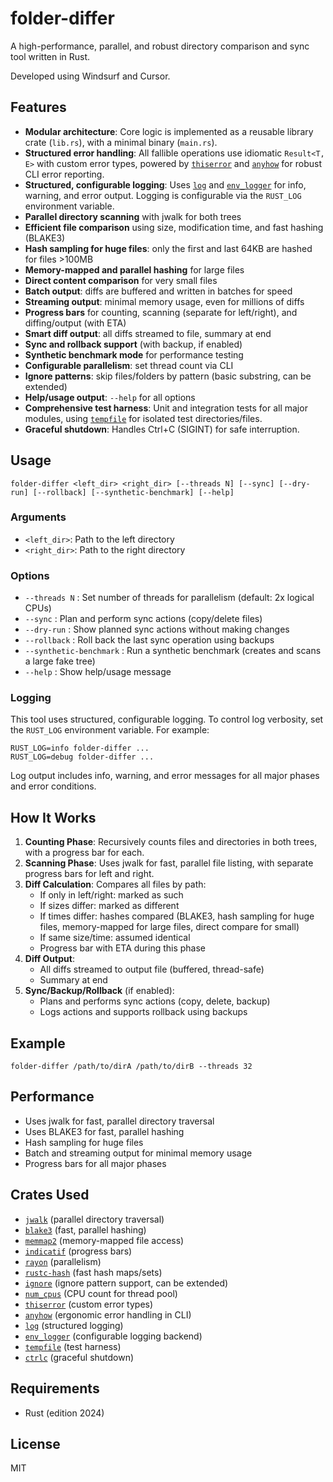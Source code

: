 # folder-differ

A high-performance, parallel, and robust directory comparison and sync tool written in Rust.

Developed using Windsurf and Cursor.

## Features
- **Modular architecture**: Core logic is implemented as a reusable library crate (`lib.rs`), with a minimal binary (`main.rs`).
- **Structured error handling**: All fallible operations use idiomatic `Result<T, E>` with custom error types, powered by [`thiserror`](https://crates.io/crates/thiserror) and [`anyhow`](https://crates.io/crates/anyhow) for robust CLI error reporting.
- **Structured, configurable logging**: Uses [`log`](https://crates.io/crates/log) and [`env_logger`](https://crates.io/crates/env_logger) for info, warning, and error output. Logging is configurable via the `RUST_LOG` environment variable.
- **Parallel directory scanning** with jwalk for both trees
- **Efficient file comparison** using size, modification time, and fast hashing (BLAKE3)
- **Hash sampling for huge files**: only the first and last 64KB are hashed for files >100MB
- **Memory-mapped and parallel hashing** for large files
- **Direct content comparison** for very small files
- **Batch output**: diffs are buffered and written in batches for speed
- **Streaming output**: minimal memory usage, even for millions of diffs
- **Progress bars** for counting, scanning (separate for left/right), and diffing/output (with ETA)
- **Smart diff output**: all diffs streamed to file, summary at end
- **Sync and rollback support** (with backup, if enabled)
- **Synthetic benchmark mode** for performance testing
- **Configurable parallelism**: set thread count via CLI
- **Ignore patterns**: skip files/folders by pattern (basic substring, can be extended)
- **Help/usage output**: `--help` for all options
- **Comprehensive test harness**: Unit and integration tests for all major modules, using [`tempfile`](https://crates.io/crates/tempfile) for isolated test directories/files.
- **Graceful shutdown**: Handles Ctrl+C (SIGINT) for safe interruption.

## Usage

```
folder-differ <left_dir> <right_dir> [--threads N] [--sync] [--dry-run] [--rollback] [--synthetic-benchmark] [--help]
```

### Arguments
- `<left_dir>`: Path to the left directory
- `<right_dir>`: Path to the right directory

### Options
- `--threads N`             : Set number of threads for parallelism (default: 2x logical CPUs)
- `--sync`                  : Plan and perform sync actions (copy/delete files)
- `--dry-run`               : Show planned sync actions without making changes
- `--rollback`              : Roll back the last sync operation using backups
- `--synthetic-benchmark`   : Run a synthetic benchmark (creates and scans a large fake tree)
- `--help`                  : Show help/usage message

### Logging

This tool uses structured, configurable logging. To control log verbosity, set the `RUST_LOG` environment variable. For example:

```
RUST_LOG=info folder-differ ...
RUST_LOG=debug folder-differ ...
```

Log output includes info, warning, and error messages for all major phases and error conditions.

## How It Works

1. **Counting Phase**: Recursively counts files and directories in both trees, with a progress bar for each.
2. **Scanning Phase**: Uses jwalk for fast, parallel file listing, with separate progress bars for left and right.
3. **Diff Calculation**: Compares all files by path:
   - If only in left/right: marked as such
   - If sizes differ: marked as different
   - If times differ: hashes compared (BLAKE3, hash sampling for huge files, memory-mapped for large files, direct compare for small)
   - If same size/time: assumed identical
   - Progress bar with ETA during this phase
4. **Diff Output**: 
   - All diffs streamed to output file (buffered, thread-safe)
   - Summary at end
5. **Sync/Backup/Rollback** (if enabled):
   - Plans and performs sync actions (copy, delete, backup)
   - Logs actions and supports rollback using backups

## Example

```
folder-differ /path/to/dirA /path/to/dirB --threads 32
```

## Performance
- Uses jwalk for fast, parallel directory traversal
- Uses BLAKE3 for fast, parallel hashing
- Hash sampling for huge files
- Batch and streaming output for minimal memory usage
- Progress bars for all major phases

## Crates Used
- [`jwalk`](https://crates.io/crates/jwalk) (parallel directory traversal)
- [`blake3`](https://crates.io/crates/blake3) (fast, parallel hashing)
- [`memmap2`](https://crates.io/crates/memmap2) (memory-mapped file access)
- [`indicatif`](https://crates.io/crates/indicatif) (progress bars)
- [`rayon`](https://crates.io/crates/rayon) (parallelism)
- [`rustc-hash`](https://crates.io/crates/rustc-hash) (fast hash maps/sets)
- [`ignore`](https://crates.io/crates/ignore) (ignore pattern support, can be extended)
- [`num_cpus`](https://crates.io/crates/num_cpus) (CPU count for thread pool)
- [`thiserror`](https://crates.io/crates/thiserror) (custom error types)
- [`anyhow`](https://crates.io/crates/anyhow) (ergonomic error handling in CLI)
- [`log`](https://crates.io/crates/log) (structured logging)
- [`env_logger`](https://crates.io/crates/env_logger) (configurable logging backend)
- [`tempfile`](https://crates.io/crates/tempfile) (test harness)
- [`ctrlc`](https://crates.io/crates/ctrlc) (graceful shutdown)

## Requirements
- Rust (edition 2024)

## License
MIT 
